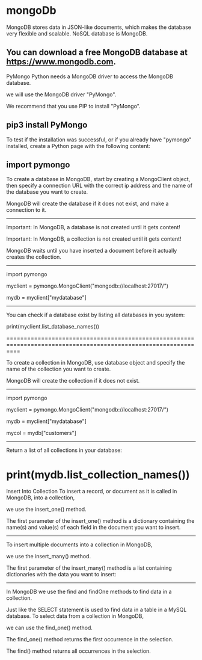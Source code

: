 # mongoDb

MongoDB stores data in JSON-like documents, which makes the database very flexible and scalable.
NoSQL database is MongoDB.

You can download a free MongoDB database at https://www.mongodb.com.
---------------------------------------------------------------------------------
PyMongo
Python needs a MongoDB driver to access the MongoDB database.

 we will use the MongoDB driver "PyMongo".

We recommend that you use PIP to install "PyMongo".

pip3 install PyMongo
---------------------------------------------------------------------------------

To test if the installation was successful, or if you already have "pymongo" installed, create a Python page with the following content:

import pymongo
----------------------------------

To create a database in MongoDB, start by creating a MongoClient object, then specify a connection URL with the correct ip address and the name of the database you want to create.

MongoDB will create the database if it does not exist, and make a connection to it.
*******************************************************************************************************
Important: In MongoDB, a database is not created until it gets content!


Important: In MongoDB, a collection is not created until it gets content!

MongoDB waits until you have inserted a document before it actually creates the collection.
***********************************************************************************************************
import pymongo

myclient = pymongo.MongoClient("mongodb://localhost:27017/")

mydb = myclient["mydatabase"]


*************
You can check if a database exist by listing all databases in you system:

print(myclient.list_database_names())

  ================================================================================================================
  
  To create a collection in MongoDB, use database object and specify the name of the collection you want to create.

MongoDB will create the collection if it does not exist.
*************
import pymongo

myclient = pymongo.MongoClient("mongodb://localhost:27017/")

mydb = myclient["mydatabase"]

mycol = mydb["customers"]
**************

  Return a list of all collections in your database:

print(mydb.list_collection_names())
=================================================================================================================
Insert Into Collection
To insert a record, or document as it is called in MongoDB, into a collection, 

we use the insert_one() method.

The first parameter of the insert_one() method is a dictionary containing the name(s) and value(s) of each field in the document you want to insert.

------------
To insert multiple documents into a collection in MongoDB,

we use the insert_many() method.

The first parameter of the insert_many() method is a list containing dictionaries with the data you want to insert:

---------------
In MongoDB we use the find and findOne methods to find data in a collection.

Just like the SELECT statement is used to find data in a table in a MySQL database.
To select data from a collection in MongoDB,

we can use the find_one() method.

The find_one() method returns the first occurrence in the selection.

The find() method returns all occurrences in the selection.



